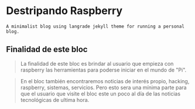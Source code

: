 # Destripando Raspberry

``A minimalist blog using langrade jekyll theme for running a personal blog.`` 

## Finalidad de este bloc

> La finalidad de este bloc es brindar al usuario que empieza con raspberry las herramientas para poderse iniciar en el mundo de "Pi".

> En el bloc también encontraremos noticias de interés propio, hacking, raspberry, sistemas, servicios. Pero esto sera una mínima parte para que el usuario que visite el bloc este un poco al día de las noticias tecnológicas de ultima hora.


